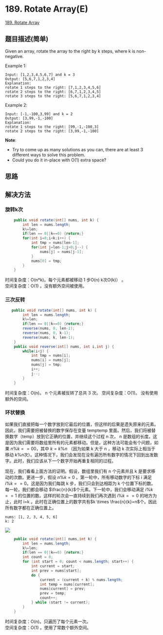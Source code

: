 # 189. Rotate Array(E)
[189. Rotate Array](https://leetcode-cn.com/problems/rotate-array/)

## 题目描述\(简单\)

Given an array, rotate the array to the right by k steps, where k is non-negative.

Example 1:

```
Input: [1,2,3,4,5,6,7] and k = 3
Output: [5,6,7,1,2,3,4]
Explanation:
rotate 1 steps to the right: [7,1,2,3,4,5,6]
rotate 2 steps to the right: [6,7,1,2,3,4,5]
rotate 3 steps to the right: [5,6,7,1,2,3,4]
```

Example 2:

```
Input: [-1,-100,3,99] and k = 2
Output: [3,99,-1,-100]
Explanation: 
rotate 1 steps to the right: [99,-1,-100,3]
rotate 2 steps to the right: [3,99,-1,-100]
```

**Note**:

* Try to come up as many solutions as you can, there are at least 3 different ways to solve this problem.
* Could you do it in-place with O\(1\) extra space?

## 思路

## 解决方法

### 旋转k次

```java
    public void rotate(int[] nums, int k) {
        int len = nums.length;
        k%=len;
        if(len == 0||k==0) {return;}
        for(int i=0;i<k;i++) {
            int tmp = nums[len-1];
            for(int j=len-1;j>0;j--) {
                nums[j] = nums[j-1];
            }
            nums[0] = tmp;
        }
    }
```

时间复杂度：O(n*k)。每个元素都被移动 1 步O(n) k次O(k)） 。  
空间复杂度：O(1) 。没有额外空间被使用。

### 三次反转

```java
   public void rotate(int[] nums, int k) {
        int len = nums.length;
        k%=len;
        if(len == 0||k==0) {return;}
        reverse(nums, 0, len-1);
        reverse(nums, 0, k-1);
        reverse(nums, k, len-1);
    }
    public void reverse(int[] nums, int i,int j) {
        while(i<j) {
            int tmp = nums[i];
            nums[i] = nums[j];
            nums[j] = tmp;
            i++;
            j--;
        }
    }
```

时间复杂度：O(n)。 n 个元素被反转了总共 3 次。
空间复杂度：O(1)。 没有使用额外的空间。


### 环状替换

如果我们直接把每一个数字放到它最后的位置，但这样的后果是遗失原来的元素。因此，我们需要把被替换的数字保存在变量 temptemp 里面。然后，我们将被替换数字（temp）放到它正确的位置，并继续这个过程 n 次， n 是数组的长度。这是因为我们需要将数组里所有的元素都移动。但是，这种方法可能会有个问题，如果 $n\%k==0 0$，其中 $k=k\%n$ （因为如果 k 大于 n ，移动 k 次实际上相当于移动 $k\%n$次）。这种情况下，我们会发现在没有遍历所有数字的情况下回到出发数字。此时，我们应该从下一个数字开始再重复相同的过程。

现在，我们看看上面方法的证明。假设，数组里我们有 n 个元素并且 k 是要求移动的次数。更进一步，假设 $n\%k=0$ 。第一轮中，所有移动数字的下标 i 满足 $i\%k==0$。这是因为我们每跳 k 步，我们只会到达相距为 k 个位置下标的数。每一轮，我们都会移动 $\frac{n}{k}$个元素。下一轮中，我们会移动满足 $i\%k==1$ 的位置的数。这样的轮次会一直持续到我们再次遇到 $i\%k==0$ 的地方为止，此时 i=k 。此时在正确位置上的数字共有$k \times \frac{n}{k}=n$个。因此所有数字都在正确位置上。


```
nums: [1, 2, 3, 4, 5, 6]
k: 2
```

![](../assets/leetcode-note/101-200/189-solution-3-1.png)

```java
    public void rotate(int[] nums,int k) {
        int len = nums.length;
        k%=len;
        if(len == 0||k==0) {return;}
        int count = 0;
        for (int start = 0; count < nums.length; start++) {
            int current = start;
            int prev = nums[start];
            do {
                current = (current + k) % nums.length;
                int temp = nums[current];
                nums[current] = prev;
                prev = temp;
                count++;
            } while (start != current);
        }
    }
```

时间复杂度：O(n)。只遍历了每个元素一次。  
空间复杂度：O(1) 。使用了常数个额外空间。

